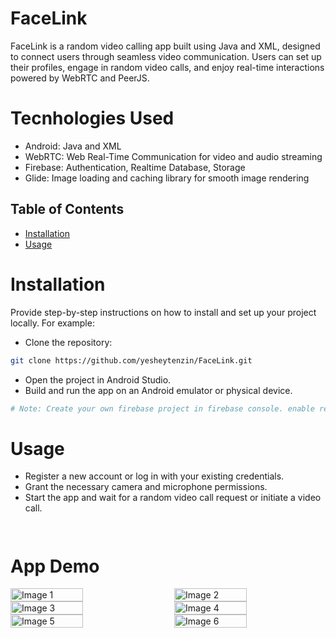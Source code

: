 # FaceLink

FaceLink is a random video calling app built using Java and XML, designed to connect users through seamless video communication. Users can set up their profiles, engage in random video calls, and enjoy real-time interactions powered by WebRTC and PeerJS.

# Tecnhologies Used
- Android: Java and XML
- WebRTC: Web Real-Time Communication for video and audio streaming
- Firebase: Authentication, Realtime Database, Storage
- Glide: Image loading and caching library for smooth image rendering


## Table of Contents

- [Installation](#installation)
- [Usage](#usage)

# Installation

Provide step-by-step instructions on how to install and set up your project locally. For example:

- Clone the repository:
```bash
git clone https://github.com/yesheytenzin/FaceLink.git
```
- Open the project in Android Studio.
- Build and run the app on an Android emulator or physical device.
``` bash
# Note: Create your own firebase project in firebase console. enable realtime database and google auth. then download google-services.json and import it in your app directory
```


# Usage
- Register a new account or log in with your existing credentials.
- Grant the necessary camera and microphone permissions.
- Start the app and wait for a random video call request or initiate a video call.

``` ```
# App Demo
<div style="display: flex; justify-content: space-between;">
  <img src="app_design/1.png" alt="Image 1" style="width: 48%;">
  <img src="app_design/2.png" alt="Image 2" style="width: 48%;">
</div>

<div style="display: flex; justify-content: space-between;">
  <img src="app_design/3.png" alt="Image 3" style="width: 48%;">
  <img src="app_design/4.png" alt="Image 4" style="width: 48%;">
</div>

<div style="display: flex; justify-content: space-between;">
  <img src="app_design/5.png" alt="Image 5" style="width: 48%;">
  <img src="app_design/6.png" alt="Image 6" style="width: 48%;">
</div>